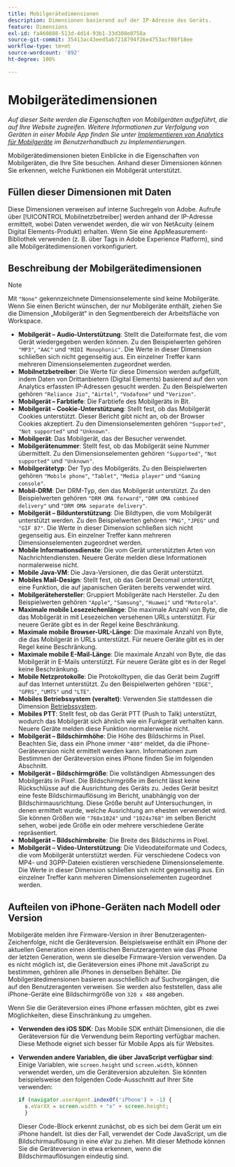 ```yaml
---
title: Mobilgerätedimensionen
description: Dimensionen basierend auf der IP-Adresse des Geräts.
feature: Dimensions
exl-id: fa460888-513d-4d14-93b1-33d308e0758a
source-git-commit: 35413ac43eed5ab7218794f26e4753acf08f18ee
workflow-type: tm+mt
source-wordcount: '892'
ht-degree: 100%

---
```


# Mobilgerätedimensionen

*Auf dieser Seite werden die Eigenschaften von Mobilgeräten aufgeführt, die auf Ihre Website zugreifen. Weitere Informationen zur Verfolgung von Geräten in einer Mobile App finden Sie unter [Implementieren von Analytics für Mobilgeräte](/help/implement/mobile-device-sdk.md) im Benutzerhandbuch zu Implementierungen.*

Mobilgerätedimensionen bieten Einblicke in die Eigenschaften von Mobilgeräten, die Ihre Site besuchen. Anhand dieser Dimensionen können Sie erkennen, welche Funktionen ein Mobilgerät unterstützt.

## Füllen dieser Dimensionen mit Daten

Diese Dimensionen verweisen auf interne Suchregeln von Adobe. Aufrufe über [!UICONTROL Mobilnetzbetreiber] werden anhand der IP-Adresse ermittelt, wobei Daten verwendet werden, die wir von NetAcuity (einem Digital Elements-Produkt) erhalten.
Wenn Sie eine AppMeasurement-Bibliothek verwenden (z. B. über Tags in Adobe Experience Platform), sind alle Mobilgerätedimensionen vorkonfiguriert.

## Beschreibung der Mobilgerätedimensionen

>[!NOTE]
>
>Mit `"None"` gekennzeichnete Dimensionselemente sind keine Mobilgeräte. Wenn Sie einen Bericht wünschen, der nur Mobilgeräte enthält, ziehen Sie die Dimension „Mobilgerät“ in den Segmentbereich der Arbeitsfläche von Workspace.

* **Mobilgerät – Audio-Unterstützung**: Stellt die Dateiformate fest, die vom Gerät wiedergegeben werden können. Zu den Beispielwerten gehören `"MP3"`, `"AAC"` und `"MIDI Monophonic"`. Die Werte in dieser Dimension schließen sich nicht gegenseitig aus. Ein einzelner Treffer kann mehreren Dimensionselementen zugeordnet werden.
* **Mobilnetzbetreiber**: Die Werte für diese Dimension werden aufgefüllt, indem Daten von Drittanbietern (Digital Elements) basierend auf den von Analytics erfassten IP-Adressen gesucht werden. Zu den Beispielwerten gehören `"Reliance Jio"`, `"Airtel"`, `"Vodafone"` und `"Verizon"`.
* **Mobilgerät – Farbtiefe**: Die Farbtiefe des Mobilgeräts in Bit.
* **Mobilgerät – Cookie-Unterstützung**: Stellt fest, ob das Mobilgerät Cookies unterstützt. Dieser Bericht gibt nicht an, ob der Browser Cookies akzeptiert. Zu den Dimensionselementen gehören `"Supported"`, `"Not supported"` und `"Unknown"`.
* **Mobilgerät**: Das Mobilgerät, das der Besucher verwendet.
* **Mobilgerätenummer**: Stellt fest, ob das Mobilgerät seine Nummer übermittelt. Zu den Dimensionselementen gehören `"Supported"`, `"Not supported"` und `"Unknown"`.
* **Mobilgerätetyp**: Der Typ des Mobilgeräts. Zu den Beispielwerten gehören `"Mobile phone"`, `"Tablet"`, `"Media player"` und `"Gaming console"`.
* **Mobil-DRM**: Der DRM-Typ, den das Mobilgerät unterstützt. Zu den Beispielwerten gehören `"DRM OMA forward"`, `"DRM OMA combined delivery"` und `"DRM OMA separate delivery"`.
* **Mobilgerät – Bildunterstützung**: Die Bildtypen, die vom Mobilgerät unterstützt werden. Zu den Beispielwerten gehören `"PNG"`, `"JPEG"` und `"GIF 87"`. Die Werte in dieser Dimension schließen sich nicht gegenseitig aus. Ein einzelner Treffer kann mehreren Dimensionselementen zugeordnet werden.
* **Mobile Informationsdienste**: Die vom Gerät unterstützten Arten von Nachrichtendiensten. Neuere Geräte melden diese Informationen normalerweise nicht.
* **Mobile Java-VM**: Die Java-Versionen, die das Gerät unterstützt.
* **Mobiles Mail-Design**: Stellt fest, ob das Gerät Decomail unterstützt, eine Funktion, die auf japanischen Geräten bereits verwendet wird.
* **Mobilgerätehersteller**: Gruppiert Mobilgeräte nach Hersteller. Zu den Beispielwerten gehören `"Apple"`, `"Samsung"`, `"Huawei"` und `"Motorola"`.
* **Maximale mobile Lesezeichenlänge**: Die maximale Anzahl von Byte, die das Mobilgerät in mit Lesezeichen versehenen URLs unterstützt. Für neuere Geräte gibt es in der Regel keine Beschränkung.
* **Maximale mobile Browser-URL-Länge**: Die maximale Anzahl von Byte, die das Mobilgerät in URLs unterstützt. Für neuere Geräte gibt es in der Regel keine Beschränkung.
* **Maximale mobile E-Mail-Länge**: Die maximale Anzahl von Byte, die das Mobilgerät in E-Mails unterstützt. Für neuere Geräte gibt es in der Regel keine Beschränkung.
* **Mobile Netzprotokolle**: Die Protokolltypen, die das Gerät beim Zugriff auf das Internet unterstützt. Zu den Beispielwerten gehören `"EDGE"`, `"GPRS"`, `"UMTS"` und `"LTE"`.
* **Mobiles Betriebssystem (veraltet)**: Verwenden Sie stattdessen die Dimension [Betriebssystem](operating-systems.md).
* **Mobiles PTT**: Stellt fest, ob das Gerät PTT (Push to Talk) unterstützt, wodurch das Mobilgerät sich ähnlich wie ein Funkgerät verhalten kann. Neuere Geräte melden diese Funktion normalerweise nicht.
* **Mobilgerät – Bildschirmhöhe**: Die Höhe des Bildschirms in Pixel. Beachten Sie, dass ein iPhone immer `"480"` meldet, da die iPhone-Geräteversion nicht ermittelt werden kann. Informationen zum Bestimmen der Geräteversion eines iPhone finden Sie im folgenden Abschnitt.
* **Mobilgerät – Bildschirmgröße**: Die vollständigen Abmessungen des Mobilgeräts in Pixel. Die Bildschirmgröße im Bericht lässt keine Rückschlüsse auf die Ausrichtung des Geräts zu. Jedes Gerät besitzt eine feste Bildschirmauflösung im Bericht, unabhängig von der Bildschirmausrichtung. Diese Größe beruht auf Untersuchungen, in denen ermittelt wurde, welche Ausrichtung am ehesten verwendet wird. Sie können Größen wie `"768x1024"` und `"1024x768"` im selben Bericht sehen, wobei jede Größe ein oder mehrere verschiedene Geräte repräsentiert.
* **Mobilgerät – Bildschirmbreite**: Die Breite des Bildschirms in Pixel.
* **Mobilgerät – Video-Unterstützung**: Die Videodateiformate und Codecs, die vom Mobilgerät unterstützt werden. Für verschiedene Codecs von MP4- und 3GPP-Dateien existieren verschiedene Dimensionselemente. Die Werte in dieser Dimension schließen sich nicht gegenseitig aus. Ein einzelner Treffer kann mehreren Dimensionselementen zugeordnet werden.

## Aufteilen von iPhone-Geräten nach Modell oder Version

Mobilgeräte melden ihre Firmware-Version in ihrer Benutzeragenten-Zeichenfolge, nicht die Geräteversion. Beispielsweise enthält ein iPhone der aktuellen Generation einen identischen Benutzeragenten wie das iPhone der letzten Generation, wenn sie dieselbe Firmware-Version verwenden. Da es nicht möglich ist, die Geräteversion eines iPhone mit JavaScript zu bestimmen, gehören alle iPhones in denselben Behälter. Die Mobilgerätedimensionen basieren ausschließlich auf Suchvorgängen, die auf den Benutzeragenten verweisen. Sie werden also feststellen, dass alle iPhone-Geräte eine Bildschirmgröße von `320 x 480` angeben.

Wenn Sie die Geräteversion eines iPhone erfassen möchten, gibt es zwei Möglichkeiten, diese Einschränkung zu umgehen.

* **Verwenden des iOS SDK**: Das Mobile SDK enthält Dimensionen, die die Geräteversion für die Verwendung beim Reporting verfügbar machen. Diese Methode eignet sich besser für Mobile Apps als für Websites.
* **Verwenden andere Variablen, die über JavaScript verfügbar sind**: Einige Variablen, wie `screen.height` und `screen.width`, können verwendet werden, um die Geräteversion abzuleiten. Sie könnten beispielsweise den folgenden Code-Ausschnitt auf Ihrer Site verwenden:

   ```js
   if (navigator.userAgent.indexOf('iPhone') > -1) {
     s.eVarXX = screen.width + "x" + screen.height;
     }
   ```

   Dieser Code-Block erkennt zunächst, ob es sich bei dem Gerät um ein iPhone handelt. Ist dies der Fall, verwendet der Code JavaScript, um die Bildschirmauflösung in eine eVar zu ziehen. Mit dieser Methode können Sie die Geräteversion in etwa erkennen, wenn die Bildschirmauflösungen eindeutig sind.
